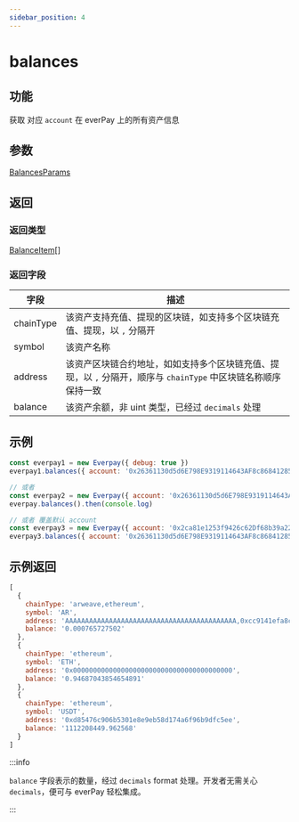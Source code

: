 ```yaml
---
sidebar_position: 4
---
```


# balances

## 功能
获取 对应 `account` 在 everPay 上的所有资产信息

## 参数
[BalancesParams](../types#balancesparams)
## 返回
### 返回类型
[BalanceItem](../types#balanceitem)[]

### 返回字段
|字段|描述|
|---|---|
|chainType|该资产支持充值、提现的区块链，如支持多个区块链充值、提现，以 `,` 分隔开|
|symbol|该资产名称|
|address|该资产区块链合约地址，如如支持多个区块链充值、提现，以 `,` 分隔开，顺序与 `chainType` 中区块链名称顺序保持一致|
|balance|该资产余额，非 uint 类型，已经过 `decimals` 处理|
## 示例

```js
const everpay1 = new Everpay({ debug: true })
everpay1.balances({ account: '0x26361130d5d6E798E9319114643AF8c868412859' }).then(console.log)

// 或者
const everpay2 = new Everpay({ account: '0x26361130d5d6E798E9319114643AF8c868412859', debug: true })
everpay.balances().then(console.log)

// 或者 覆盖默认 account
const everpay3 = new Everpay({ account: '0x2ca81e1253f9426c62Df68b39a22A377164eeC92', debug: true })
everpay3.balances({ account: '0x26361130d5d6E798E9319114643AF8c868412859' }).then(console.log)
```

## 示例返回
```js
[
  {
    chainType: 'arweave,ethereum',
    symbol: 'AR',
    address: 'AAAAAAAAAAAAAAAAAAAAAAAAAAAAAAAAAAAAAAAAAAA,0xcc9141efa8c20c7df0778748255b1487957811be',
    balance: '0.000765727502'
  },
  {
    chainType: 'ethereum',
    symbol: 'ETH',
    address: '0x0000000000000000000000000000000000000000',
    balance: '0.94687043854654891'
  },
  {
    chainType: 'ethereum',
    symbol: 'USDT',
    address: '0xd85476c906b5301e8e9eb58d174a6f96b9dfc5ee',
    balance: '1112208449.962568'
  }
]
```

:::info

`balance` 字段表示的数量，经过 `decimals` format 处理。开发者无需关心 `decimals`，便可与 everPay 轻松集成。

:::